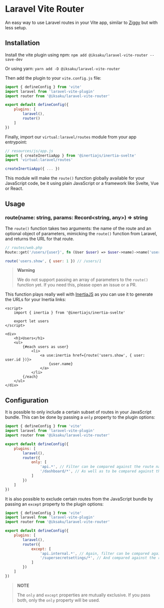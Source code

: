 # Laravel Vite Router

An easy way to use Laravel routes in your Vite app, similar to [Ziggy](https://github.com/tighten/ziggy)
but with less setup.

## Installation
Install the vite plugin using npm:
`npm add @iksaku/laravel-vite-router --save-dev`

Or using yarn:
`yarn add -D @iksaku/laravel-vite-router`

Then add the plugin to your `vite.config.js` file:

```js
import { defineConfig } from 'vite'
import laravel from 'laravel-vite-plugin'
import router from '@iksaku/laravel-vite-router'

export default defineConfig({
    plugins: [
        laravel(),
        router()
    ]
})
```

Finally, import our `virtual:laravel/routes` module from your app entrypoint:

```js
// resources/js/app.js
import { createInertiaApp } from '@inertiajs/inertia-svelte'
import 'virtual:laravel/routes'

createInertiaApp({ ... })
```

This module will make the `route()` function globally available for your JavaScript code, be it using
plain JavaScript or a framework like Svelte, Vue or React.

## Usage

### route(name: string, params: Record<string, any>) => string
The `route()` function takes two arguments: the name of the route and an optional object of parameters,
mimicking the `route()` function from Laravel, and returns the URL for that route.

```php
// routes/web.php
Route::get('/users/{user}', fn (User $user) => $user->name)->name('users.show');
```

```js
route('users.show', { user: 1 }) // /users/1
```

> **Warning**
> 
> We do not support passing an array of parameters to the `route()` function yet.
> If you need this, please open an issue or a PR.

This function plays really well with [InertiaJS](https://inertiajs.com/) as you can use it to generate
the URLs for your Inertia links:

```svelte
<script>
    import { inertia } from '@inertiajs/inertia-svelte'

    export let users
</script>

<div>
    <h1>Users</h1>
    <ul>
        {#each users as user}
            <li>
                <a use:inertia href={route('users.show', { user: user.id })}>
                    {user.name}
                </a>
            </li>
        {/each}
    </ul>
</div>
```

## Configuration

It is possible to only include a certain subset of routes in your JavaScript bundle. This can be done
by passing a `only` property to the plugin options:

```js
import { defineConfig } from 'vite'
import laravel from 'laravel-vite-plugin'
import router from '@iksaku/laravel-vite-router'

export default defineConfig({
    plugins: [
        laravel(),
        router({
            only: [
                'api.*', // Filter can be compared against the route name
                '/dashboard/*', // As well as to be compared against the route path 
            ]
        })
    ]
})
```
It is also possible to exclude certain routes from the JavaScript bundle by passing an `except` property
to the plugin options:

```js
import { defineConfig } from 'vite'
import laravel from 'laravel-vite-plugin'
import router from '@iksaku/laravel-vite-router'

export default defineConfig({
    plugins: [
        laravel(),
        router({
            except: [
                'api.internal.*', // Again, filter can be compared against the route name
                '/supersecretsettings/*', // And compared against the route path too 
            ]
        })
    ]
})
```

> **NOTE**
> 
> The `only` and `except` properties are mutually exclusive. If you pass both, only the `only` property
> will be used.
